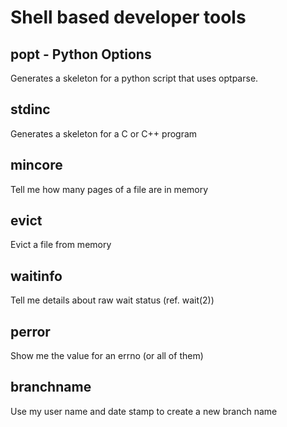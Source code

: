 # Shell based developer tools

## popt - Python Options

Generates a skeleton for a python script that uses optparse.

## stdinc 

Generates a skeleton for a C or C++ program

## mincore

Tell me how many pages of a file are in memory

## evict

Evict a file from memory

## waitinfo

Tell me details about raw wait status (ref. wait(2))

## perror

Show me the value for an errno (or all of them)

## branchname

Use my user name and date stamp to create a new branch name
